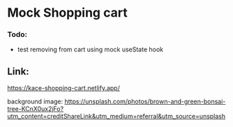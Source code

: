 # Mock Shopping cart
### Todo: 
- test removing from cart using mock useState hook
## Link:
https://kace-shopping-cart.netlify.app/


background image:
https://unsplash.com/photos/brown-and-green-bonsai-tree-KCnX0ux2jFo?utm_content=creditShareLink&utm_medium=referral&utm_source=unsplash